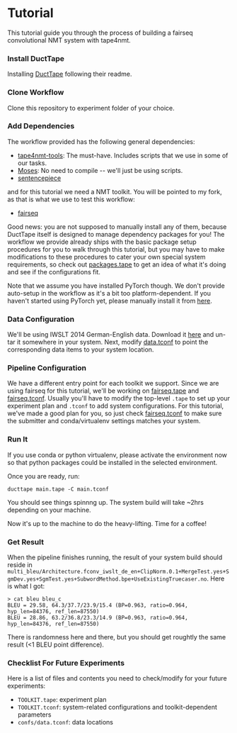 # Tutorial

This tutorial guide you through the process of building a fairseq convolutional NMT system with tape4nmt.

### Install DuctTape

Installing [DuctTape](https://github.com/jhclark/ducttape) following their readme.

### Clone Workflow

Clone this repository to experiment folder of your choice.

### Add Dependencies

The workflow provided has the following general dependencies:

+ [tape4nmt-tools](https://github.com/shuoyangd/tape4nmt-tools): The must-have. Includes scripts that we use in some of our tasks.
+ [Moses](https://github.com/moses-smt/mosesdecoder): No need to compile -- we'll just be using scripts.
+ [sentencepiece](https://github.com/google/sentencepiece)

and for this tutorial we need a NMT toolkit. You will be pointed to my fork, as that is what we use to test this workflow:

+ [fairseq](https://github.com/shuoyangd/fairseq)

Good news: you are not supposed to manually install any of them, because DuctTape itself is designed to manage dependency packages for you! The workflow we provide already ships with the basic package setup procedures for you to walk through this tutorial, but you may have to make modifications to these procedures to cater your own special system requirements, so check out [packages.tape](https://github.com/shuoyangd/tape4nmt/blob/master/tapes/packages.tape) to get an idea of what it's doing and see if the configurations fit.

Note that we assume you have installed PyTorch though. We don't provide auto-setup in the workflow as it's a bit too platform-dependent. If you haven't started using PyTorch yet, please manually install it from [here](https://pytorch.org).

### Data Configuration

We'll be using IWSLT 2014 German-English data. Download it [here](https://wit3.fbk.eu/archive/2014-01/texts/de/en/de-en.tgz) and un-tar it somewhere in your system. Next, modify [data.tconf](https://github.com/shuoyangd/tape4nmt/blob/master/confs/data.tconf) to point the corresponding data items to your system location.

### Pipeline Configuration

We have a different entry point for each toolkit we support. Since we are using fairseq for this tutorial, we'll be working on [fairseq.tape](https://github.com/shuoyangd/tape4nmt/blob/master/fairseq.tape) and [fairseq.tconf](https://github.com/shuoyangd/tape4nmt/blob/master/fairseq.tconf). Usually you'll have to modify the top-level `.tape` to set up your experiment plan and `.tconf` to add system configurations. For this tutorial, we've made a good plan for you, so just check [fairseq.tconf](https://github.com/shuoyangd/tape4nmt/blob/master/fairseq.tconf) to make sure the submitter and conda/virtualenv settings matches your system.

### Run It

If you use conda or python virtualenv, please activate the environment now so that python packages could be installed in the selected environment.

Once you are ready, run:

```
ducttape main.tape -C main.tconf
```

You should see things spinnng up. The system build will take ~2hrs depending on your machine.

Now it's up to the machine to do the heavy-lifting. Time for a coffee!

### Get Result

When the pipeline finishes running, the result of your system build should reside in `multi_bleu/Architecture.fconv_iwslt_de_en+ClipNorm.0.1+MergeTest.yes+SgmDev.yes+SgmTest.yes+SubwordMethod.bpe+UseExistingTruecaser.no`. Here is what I got:

```
> cat bleu bleu_c
BLEU = 29.58, 64.3/37.7/23.9/15.4 (BP=0.963, ratio=0.964, hyp_len=84376, ref_len=87550)
BLEU = 28.86, 63.2/36.8/23.3/14.9 (BP=0.963, ratio=0.964, hyp_len=84376, ref_len=87550)
```

There is randomness here and there, but you should get roughtly the same result (<1 BLEU point difference).

### Checklist For Future Experiments

Here is a list of files and contents you need to check/modify for your future experiments:

+ `TOOLKIT.tape`: experiment plan 
+ `TOOLKIT.tconf`: system-related configurations and toolkit-dependent parameters
+ `confs/data.tconf`: data locations
